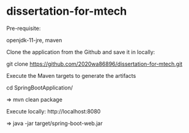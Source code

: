 # dissertation-for-mtech

Pre-requisite:

openjdk-11-jre,
maven

Clone the application from the Github and save it in locally:

git clone https://github.com/2020wa86896/dissertation-for-mtech.git

Execute the Maven targets to generate the artifacts

cd SpringBootApplication/

=> mvn clean package

Execute locally: http://localhost:8080

=> java -jar target/spring-boot-web.jar
